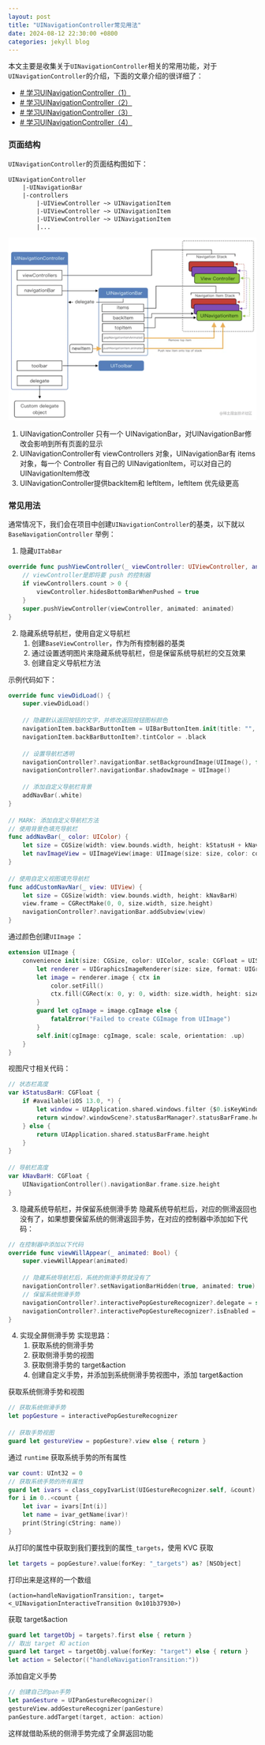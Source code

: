 ```yaml
---
layout: post
title: "UINavigationController常见用法"
date: 2024-08-12 22:30:00 +0800
categories: jekyll blog
---
```



本文主要是收集关于`UINavigationController`相关的常用功能，对于`UINavigationController`的介绍，下面的文章介绍的很详细了：
* [# 学习UINavigationController（1）](https://juejin.cn/post/6937492008160198663)
* [# 学习UINavigationController（2）](https://juejin.cn/post/6937878071370334215/)
* [# 学习UINavigationController（3）](https://juejin.cn/post/6938056448056229896/)
* [# 学习UINavigationController（4）](https://juejin.cn/post/6938429340275179557/)

### 页面结构
`UINavigationController`的页面结构图如下：

```
UINavigationController
	|-UINavigationBar
	|-controllers
		|-UIViewController ~> UINavigationItem
		|-UIViewController ~> UINavigationItem
		|-UIViewController ~> UINavigationItem
		|...
```
![](../static/img/UINavigationController.awebp)

1. UINavigationController 只有一个 UINavigationBar，对UINavigationBar修改会影响到所有页面的显示
2. UINavigationController有 viewControllers 对象，UINavigationBar有 items 对象，每一个 Controller 有自己的 UINavigationItem，可以对自己的UINavigationItem修改
3. UINavigationController提供backItem和 leftItem，leftItem 优先级更高

### 常见用法
通常情况下，我们会在项目中创建`UINavigationController`的基类，以下就以`BaseNavigationController` 举例：

1. 隐藏`UITabBar`
```swift
override func pushViewController(_ viewController: UIViewController, animated: Bool) {
	// viewController是即将要 push 的控制器
	if viewControllers.count > 0 {
		viewController.hidesBottomBarWhenPushed = true
	}
	super.pushViewController(viewController, animated: animated)
}
```


2. 隐藏系统导航栏，使用自定义导航栏
	1. 创建`BaseViewController`，作为所有控制器的基类
	2. 通过设置透明图片来隐藏系统导航栏，但是保留系统导航栏的交互效果
	3. 创建自定义导航栏方法

示例代码如下：
```swift
override func viewDidLoad() {
	super.viewDidLoad()

	// 隐藏默认返回按钮的文字，并修改返回按钮图标颜色
	navigationItem.backBarButtonItem = UIBarButtonItem.init(title: "", image: UIImage(), primaryAction: nil, menu: nil)
	navigationItem.backBarButtonItem?.tintColor = .black

	// 设置导航栏透明
	navigationController?.navigationBar.setBackgroundImage(UIImage(), for .default)
	navigationController?.navigationBar.shadowImage = UIImage()

	// 添加自定义导航栏背景
	addNavBar(.white)
}

// MARK: 添加自定义导航栏方法
// 使用背景色填充导航栏
func addNavBar(_ color: UIColor) {
	let size = CGSize(width: view.bounds.width, height: kStatusH + kNavBarH)
	let navImageView = UIImageView(image: UIImage(size: size, color: color))		view.addSubview(navImageView)
}

// 使用自定义视图填充导航栏
func addCustomNavNar(_ view: UIView) {
	let size = CGSize(width: view.bounds.width, height: kNavBarH)
	view.frame = CGRectMake(0, 0, size.width, size.height)
	navigationController?.navigationBar.addSubview(view)
}
```

通过颜色创建`UIImage` ：
```swift
extension UIImage {
    convenience init(size: CGSize, color: UIColor, scale: CGFloat = UIScreen.main.scale) {
        let renderer = UIGraphicsImageRenderer(size: size, format: UIGraphicsImageRendererFormat.default())
        let image = renderer.image { ctx in
            color.setFill()
            ctx.fill(CGRect(x: 0, y: 0, width: size.width, height: size.height))
        }
        guard let cgImage = image.cgImage else {
            fatalError("Failed to create CGImage from UIImage")
        }
        self.init(cgImage: cgImage, scale: scale, orientation: .up)
    }
}
```

视图尺寸相关代码：
```swift
// 状态栏高度
var kStatusBarH: CGFloat {
    if #available(iOS 13.0, *) {
        let window = UIApplication.shared.windows.filter {$0.isKeyWindow}.first
        return window?.windowScene?.statusBarManager?.statusBarFrame.height ?? 0
    } else {
        return UIApplication.shared.statusBarFrame.height
    }
}

// 导航栏高度
var kNavBarH: CGFloat {
    UINavigationController().navigationBar.frame.size.height
}
```


3. 隐藏系统导航栏，并保留系统侧滑手势
隐藏系统导航栏后，对应的侧滑返回也没有了，如果想要保留系统的侧滑返回手势，在对应的控制器中添加如下代码：
```swift
// 在控制器中添加以下代码
override func viewWillAppear(_ animated: Bool) {
	super.viewWillAppear(animated)

	// 隐藏系统导航栏后，系统的侧滑手势就没有了
	navigationController?.setNavigationBarHidden(true, animated: true)
	// 保留系统侧滑手势
	navigationController?.interactivePopGestureRecognizer?.delegate = self
	navigationController?.interactivePopGestureRecognizer?.isEnabled = true
}
```


4. 实现全屏侧滑手势
	实现思路：
	1. 获取系统的侧滑手势
	2. 获取侧滑手势的视图
	3. 获取侧滑手势的 target&action
	4. 创建自定义手势，并添加到系统侧滑手势视图中，添加 target&action


获取系统侧滑手势和视图
```swift
// 获取系统侧滑手势
let popGesture = interactivePopGestureRecognizer

// 获取手势视图
guard let gestureView = popGesture?.view else { return }
```

通过 `runtime` 获取系统手势的所有属性
```swift
var count: UInt32 = 0
// 获取系统手势的所有属性
guard let ivars = class_copyIvarList(UIGestureRecognizer.self, &count) else { return }
for i in 0..<count {
	let ivar = ivars[Int(i)]
	let name = ivar_getName(ivar)!
	print(String(cString: name))
}
```

从打印的属性中获取到我们要找到的属性`_targets`，使用 KVC 获取
```swift
let targets = popGesture?.value(forKey: "_targets") as? [NSObject]
```

打印出来是这样的一个数组
```
(action=handleNavigationTransition:, target=<_UINavigationInteractiveTransition 0x101b37930>)
```

获取 target&action
```swift
guard let targetObj = targets?.first else { return }
// 取出 target 和 action
guard let target = targetObj.value(forKey: "target") else { return }
let action = Selector(("handleNavigationTransition:"))
```

添加自定义手势
```swift
// 创建自己的pan手势
let panGesture = UIPanGestureRecognizer()
gestureView.addGestureRecognizer(panGesture)
panGesture.addTarget(target, action: action)
```

这样就借助系统的侧滑手势完成了全屏返回功能